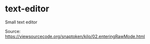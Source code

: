 # text-editor
Small text editor


Source: 
https://viewsourcecode.org/snaptoken/kilo/02.enteringRawMode.html